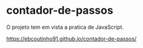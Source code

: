 # contador-de-passos
O projeto tem em vista a pratica de JavaScript.

https://ebcoutinho91.github.io/contador-de-passos/
